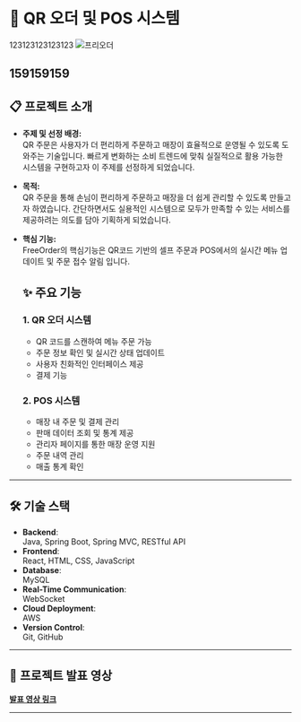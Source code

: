 # 🛒 **QR 오더 및 POS 시스템**  

123123123123123
![프리오더](https://github.com/user-attachments/assets/3c76453a-77bb-4d89-ad5e-8a9339c8d042)

159159159
---

## 📋 **프로젝트 소개**  

- **주제 및 선정 배경:**  
  QR 주문은 사용자가 더 편리하게 주문하고 매장이 효율적으로 운영될 수 있도록 도와주는 기술입니다.
  빠르게 변화하는 소비 트렌드에 맞춰 실질적으로 활용 가능한 시스템을 구현하고자 이 주제를 선정하게 되었습니다.
- **목적:**  
  QR 주문을 통해 손님이 편리하게 주문하고 매장을 더 쉽게 관리할 수 있도록 만들고자 하였습니다. 간단하면서도 실용적인 시스템으로 모두가   만족할 수 있는 서비스를 제공하려는 의도를 담아 기획하게 되었습니다.
- **핵심 기능:**  
  FreeOrder의 핵심기능은 QR코드 기반의 셀프 주문과 POS에서의 실시간 메뉴 업데이트 및 주문 접수 알림 입니다.

  ## ✨ **주요 기능**  

  ### **1. QR 오더 시스템**  
  - QR 코드를 스캔하여 메뉴 주문 가능
  - 주문 정보 확인 및 실시간 상태 업데이트
  - 사용자 친화적인 인터페이스 제공
  - 결제 기능

  ### **2. POS 시스템**  
  - 매장 내 주문 및 결제 관리
  - 판매 데이터 조회 및 통계 제공
  - 관리자 페이지를 통한 매장 운영 지원
  - 주문 내역 관리
  - 매출 통계 확인

---

## 🛠️ **기술 스택**  

- **Backend**:  
  Java, Spring Boot, Spring MVC, RESTful API  
- **Frontend**:  
  React, HTML, CSS, JavaScript  
- **Database**:  
  MySQL  
- **Real-Time Communication**:  
  WebSocket  
- **Cloud Deployment**:  
  AWS
- **Version Control**:  
  Git, GitHub  

---

## 🎥 **프로젝트 발표 영상**  
[**발표 영상 링크**](https://www.youtube.com/watch?v=u6YvGbuR9Qc&list=PL4C2AmBC9jOZZEOwZ67P_Nb_WoQ1JpZ6G&index=5)

---
